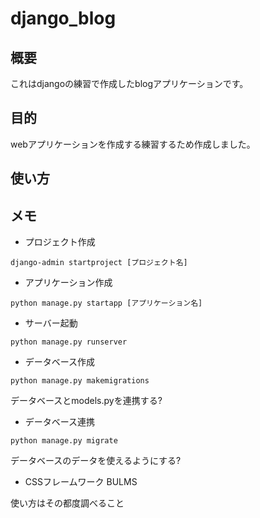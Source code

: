 # django_blog
## 概要
これはdjangoの練習で作成したblogアプリケーションです。

## 目的
webアプリケーションを作成する練習するため作成しました。

## 使い方

## メモ
- プロジェクト作成

`django-admin startproject [プロジェクト名]`

- アプリケーション作成

`python manage.py startapp [アプリケーション名]`

- サーバー起動

`python manage.py runserver`

- データベース作成

`python manage.py makemigrations`

データベースとmodels.pyを連携する?

- データベース連携

`python manage.py migrate`

データベースのデータを使えるようにする?

- CSSフレームワーク BULMS

使い方はその都度調べること